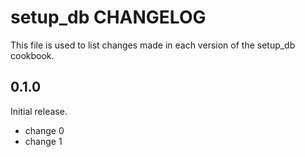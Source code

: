 # setup_db CHANGELOG

This file is used to list changes made in each version of the setup_db cookbook.

## 0.1.0

Initial release.

- change 0
- change 1
